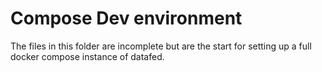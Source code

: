 # Compose Dev environment

The files in this folder are incomplete but are the start for setting up a full
docker compose instance of datafed.

